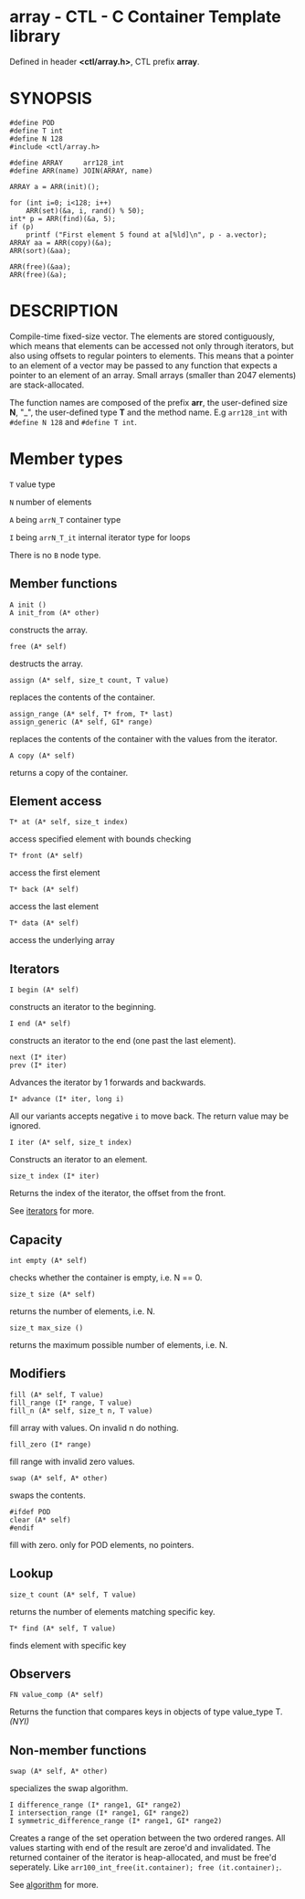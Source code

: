 # array - CTL - C Container Template library

Defined in header **<ctl/array.h>**, CTL prefix **array**.

# SYNOPSIS

    #define POD
    #define T int
    #define N 128
    #include <ctl/array.h>

    #define ARRAY     arr128_int
    #define ARR(name) JOIN(ARRAY, name)

    ARRAY a = ARR(init)();

    for (int i=0; i<128; i++)
        ARR(set)(&a, i, rand() % 50);
    int* p = ARR(find)(&a, 5);
    if (p)
        printf ("First element 5 found at a[%ld]\n", p - a.vector);
    ARRAY aa = ARR(copy)(&a);
    ARR(sort)(&aa);

    ARR(free)(&aa);
    ARR(free)(&a);

# DESCRIPTION

Compile-time fixed-size vector. The elements are stored contiguously, which
means that elements can be accessed not only through iterators, but also using
offsets to regular pointers to elements. This means that a pointer to an element
of a vector may be passed to any function that expects a pointer to an element
of an array.
Small arrays (smaller than 2047 elements) are stack-allocated.

The function names are composed of the prefix **arr**, the user-defined size
**N**, "_", the user-defined type **T** and the method name. E.g `arr128_int`
with `#define N 128` and `#define T int`.

# Member types

`T`                     value type

`N`                     number of elements

`A` being `arrN_T`       container type

`I` being `arrN_T_it`    internal iterator type for loops

There is no `B` node type.

## Member functions

    A init ()
    A init_from (A* other)

constructs the array.

    free (A* self)

destructs the array.

    assign (A* self, size_t count, T value)

replaces the contents of the container.

    assign_range (A* self, T* from, T* last)
    assign_generic (A* self, GI* range)

replaces the contents of the container with the values from the iterator.

    A copy (A* self)

returns a copy of the container.

## Element access

    T* at (A* self, size_t index)

access specified element with bounds checking

    T* front (A* self)

access the first element

    T* back (A* self)

access the last element

    T* data (A* self)

access the underlying array

## Iterators

    I begin (A* self)

constructs an iterator to the beginning.

    I end (A* self)

constructs an iterator to the end (one past the last element).

    next (I* iter)
    prev (I* iter)

Advances the iterator by 1 forwards and backwards.

    I* advance (I* iter, long i)

All our variants accepts negative `i` to move back. The return value may be ignored.

    I iter (A* self, size_t index)

Constructs an iterator to an element.

    size_t index (I* iter)

Returns the index of the iterator, the offset from the front.

See [iterators](iterators.md) for more.

## Capacity

    int empty (A* self)

checks whether the container is empty, i.e. N == 0.

    size_t size (A* self)

returns the number of elements, i.e. N.

    size_t max_size ()

returns the maximum possible number of elements, i.e. N.

## Modifiers

    fill (A* self, T value)
    fill_range (I* range, T value)
    fill_n (A* self, size_t n, T value)

fill array with values. On invalid n do nothing.

    fill_zero (I* range)

fill range with invalid zero values.

    swap (A* self, A* other)

swaps the contents.

    #ifdef POD
    clear (A* self)
    #endif

fill with zero. only for POD elements, no pointers.

## Lookup

    size_t count (A* self, T value)

returns the number of elements matching specific key.

    T* find (A* self, T value)

finds element with specific key

## Observers

    FN value_comp (A* self)

Returns the function that compares keys in objects of type value_type T. _(NYI)_

## Non-member functions

    swap (A* self, A* other)

specializes the swap algorithm.

    I difference_range (I* range1, GI* range2)
    I intersection_range (I* range1, GI* range2)
    I symmetric_difference_range (I* range1, GI* range2)

Creates a range of the set operation between the two ordered ranges.
All values starting with end of the result are zeroe'd and invalidated.
The returned container of the iterator is heap-allocated, and must be free'd
seperately. Like `arr100_int_free(it.container); free (it.container);`.

See [algorithm](algorithm.md) for more.
